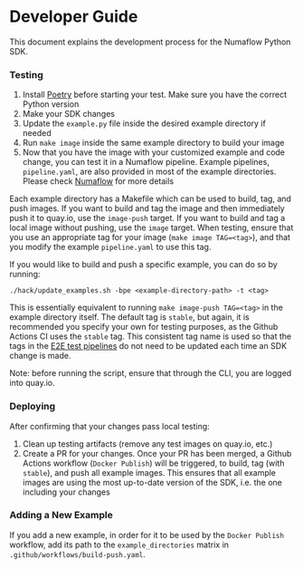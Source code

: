 # Developer Guide

This document explains the development process for the Numaflow Python SDK.

### Testing

1. Install [Poetry](https://python-poetry.org/docs/) before starting your test. Make sure you have the correct Python version
2. Make your SDK changes
3. Update the `example.py` file inside the desired example directory if needed 
4. Run `make image` inside the same example directory to build your image
5. Now that you have the image with your customized example and code change, you can test it in a Numaflow pipeline. Example pipelines, `pipeline.yaml`, are also provided in most of the example directories.
Please check [Numaflow](https://numaflow.numaproj.io/) for more details

Each example directory has a Makefile which can be used to build, tag, and push images.
If you want to build and tag the image and then immediately push it to quay.io, use the `image-push` target.
If you want to build and tag a local image without pushing, use the `image` target. When testing, ensure that you use
an appropriate tag for your image (`make image TAG=<tag>`), and that you modify the example `pipeline.yaml` to use this tag.

If you would like to build and push a specific example, you can do so by running:
```shell
./hack/update_examples.sh -bpe <example-directory-path> -t <tag>
```
This is essentially equivalent to running `make image-push TAG=<tag>` in the example directory itself.
The default tag is `stable`, but again, it is recommended you specify your own for testing purposes, as the Github Actions CI uses the `stable` tag.
This consistent tag name is used so that the tags in the [E2E test pipelines](https://github.com/numaproj/numaflow/tree/main/test) do not need to be updated each time an SDK change is made.

Note: before running the script, ensure that through the CLI, you are logged into quay.io.

### Deploying

After confirming that your changes pass local testing:
1. Clean up testing artifacts (remove any test images on quay.io, etc.)
2. Create a PR for your changes. Once your PR has been merged, a Github Actions workflow (`Docker Publish`) will be triggered, to build, tag (with `stable`), and push
all example images. This ensures that all example images are using the most up-to-date version of the SDK, i.e. the one including your
changes

### Adding a New Example

If you add a new example, in order for it to be used by the `Docker Publish` workflow, add its path
to the `example_directories` matrix in `.github/workflows/build-push.yaml`.